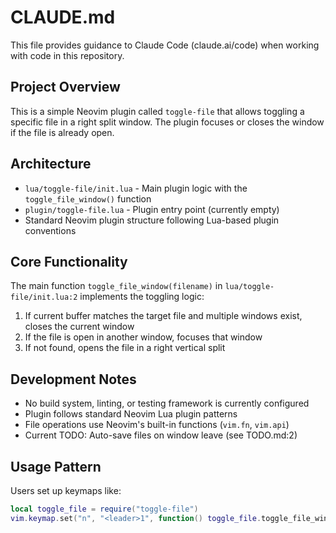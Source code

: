 # CLAUDE.md

This file provides guidance to Claude Code (claude.ai/code) when working with code in this repository.

## Project Overview

This is a simple Neovim plugin called `toggle-file` that allows toggling a specific file in a right split window. The plugin focuses or closes the window if the file is already open.

## Architecture

- `lua/toggle-file/init.lua` - Main plugin logic with the `toggle_file_window()` function
- `plugin/toggle-file.lua` - Plugin entry point (currently empty)
- Standard Neovim plugin structure following Lua-based plugin conventions

## Core Functionality

The main function `toggle_file_window(filename)` in `lua/toggle-file/init.lua:2` implements the toggling logic:
1. If current buffer matches the target file and multiple windows exist, closes the current window
2. If the file is open in another window, focuses that window
3. If not found, opens the file in a right vertical split

## Development Notes

- No build system, linting, or testing framework is currently configured
- Plugin follows standard Neovim Lua plugin patterns
- File operations use Neovim's built-in functions (`vim.fn`, `vim.api`)
- Current TODO: Auto-save files on window leave (see TODO.md:2)

## Usage Pattern

Users set up keymaps like:
```lua
local toggle_file = require("toggle-file")
vim.keymap.set("n", "<leader>1", function() toggle_file.toggle_file_window("~/Daily Notes.md") end)
```